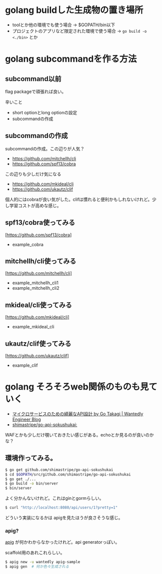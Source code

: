 # golang buildした生成物の置き場所

- toolとか他の環境でも使う場合 -> $GOPATH/bin以下
- プロジェクトのアプリなど限定された環境で使う場合 -> `go build -o <./bin>` とか

# golang subcommandを作る方法

## subcommand以前

flag packageで頑張れば良い。

辛いこと

- short optionとlong optionの設定
- subcommandの作成

## subcommandの作成

subcommandの作成。この辺りが人気？

- https://github.com/mitchellh/cli
- https://github.com/spf13/cobra

この辺りも少しだけ気になる

- https://github.com/mkideal/cli
- https://github.com/ukautz/clif

個人的にはcobraが良い気がした。clifは慣れると便利かもしれないけれど。少し学習コストが高めな感じ。

## spf13/cobra使ってみる

[https://github.com/spf13/cobra]

- example_cobra

## mitchellh/cli使ってみる

[https://github.com/mitchellh/cli]

- example_mitchellh_cli1
- example_mitchellh_cli2

## mkideal/cli使ってみる

[https://github.com/mkideal/cli]

- example_mkideal_cli

## ukautz/clif使ってみる

[https://github.com/ukautz/clif]

- example_clif

# golang そろそろweb関係のものも見ていく

- [マイクロサービスのための綺麗なAPI設計 by Go Takagi | Wantedly Engineer Blog](https://www.wantedly.com/companies/wantedly/post_articles/32977)
- [shimastripe/go-api-sokushukai:](https://github.com/shimastripe/go-api-sokushukai)

WAFとかも少しだけ覗いておきたい感じがある。echoとか見るのが良いのかな？

## 環境作ってみる。

```bash
$ go get github.com/shimastripe/go-api-sokushukai
$ cd $GOPATH/src/github.com/shimastripe/go-api-sokushukai
$ go get ./...
$ go build -o bin/server
$ bin/server
```

よく分かんないけれど。これはginとgormらしい。

```bash
$ curl "http://localhost:8080/api/users/1?pretty=1"
```

どういう実装になるかは apigを見たほうが良さそうな感じ。

### apig?

[apig](https://github.com/wantedly/apig) が何かわからなかったけれど。api generatorっぽい。

scaffold用のあれこれらしい。

```bash
$ apig new -u wantedly apig-sample
$ apig gen  # 何か色々生成される
```
